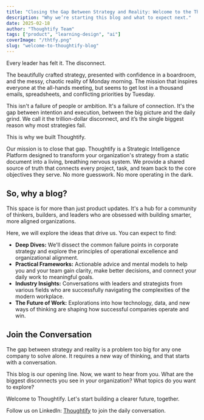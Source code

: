 ```yaml
---
title: "Closing the Gap Between Strategy and Reality: Welcome to the Thoughtify Blog"
description: "Why we’re starting this blog and what to expect next."
date: 2025-02-18
author: "Thoughtify Team"
tags: ["product", "learning-design", "ai"]
coverImage: "/thtfy.png"
slug: "welcome-to-thoughtify-blog"
---
```


Every leader has felt it. The disconnect.

The beautifully crafted strategy, presented with confidence in a boardroom, and the messy, chaotic reality of Monday morning. The mission that inspires everyone at the all-hands meeting, but seems to get lost in a thousand emails, spreadsheets, and conflicting priorities by Tuesday.

This isn't a failure of people or ambition. It's a failure of connection. It's the gap between intention and execution, between the big picture and the daily grind. We call it the trillion-dollar disconnect, and it’s the single biggest reason why most strategies fail.

This is why we built Thoughtify.

Our mission is to close that gap. Thoughtify is a Strategic Intelligence Platform designed to transform your organization's strategy from a static document into a living, breathing nervous system. We provide a shared source of truth that connects every project, task, and team back to the core objectives they serve. No more guesswork. No more operating in the dark.

## So, why a blog?

This space is for more than just product updates. It's a hub for a community of thinkers, builders, and leaders who are obsessed with building smarter, more aligned organizations.

Here, we will explore the ideas that drive us. You can expect to find:

- **Deep Dives:** We'll dissect the common failure points in corporate strategy and explore the principles of operational excellence and organizational alignment.
- **Practical Frameworks:** Actionable advice and mental models to help you and your team gain clarity, make better decisions, and connect your daily work to meaningful goals.
- **Industry Insights:** Conversations with leaders and strategists from various fields who are successfully navigating the complexities of the modern workplace.
- **The Future of Work:** Explorations into how technology, data, and new ways of thinking are shaping how successful companies operate and win.

## Join the Conversation

The gap between strategy and reality is a problem too big for any one company to solve alone. It requires a new way of thinking, and that starts with a conversation.

This blog is our opening line. Now, we want to hear from you. What are the biggest disconnects you see in your organization? What topics do you want to explore?

Welcome to Thoughtify. Let's start building a clearer future, together.

Follow us on LinkedIn: [Thoughtify](https://www.linkedin.com/company/thoughtify) to join the daily conversation.
